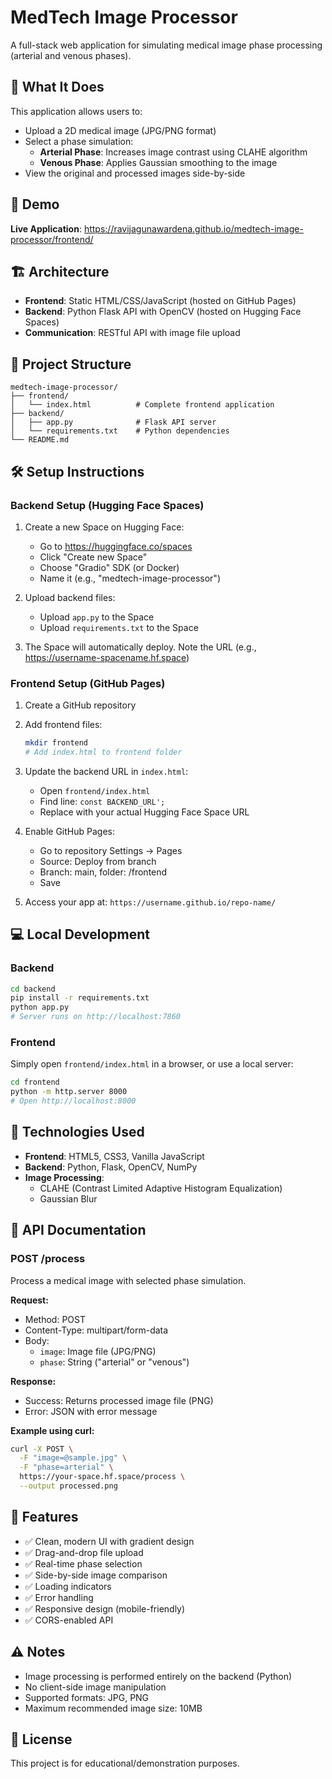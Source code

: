 # MedTech Image Processor

A full-stack web application for simulating medical image phase processing (arterial and venous phases).

## 🎯 What It Does

This application allows users to:
- Upload a 2D medical image (JPG/PNG format)
- Select a phase simulation:
  - **Arterial Phase**: Increases image contrast using CLAHE algorithm
  - **Venous Phase**: Applies Gaussian smoothing to the image
- View the original and processed images side-by-side

## 🚀 Demo

**Live Application**: https://ravijagunawardena.github.io/medtech-image-processor/frontend/

## 🏗️ Architecture

- **Frontend**: Static HTML/CSS/JavaScript (hosted on GitHub Pages)
- **Backend**: Python Flask API with OpenCV (hosted on Hugging Face Spaces)
- **Communication**: RESTful API with image file upload

## 📁 Project Structure

```
medtech-image-processor/
├── frontend/
│   └── index.html          # Complete frontend application
├── backend/
│   ├── app.py              # Flask API server
│   └── requirements.txt    # Python dependencies
└── README.md
```

## 🛠️ Setup Instructions

### Backend Setup (Hugging Face Spaces)

1. Create a new Space on Hugging Face:
   - Go to https://huggingface.co/spaces
   - Click "Create new Space"
   - Choose "Gradio" SDK (or Docker)
   - Name it (e.g., "medtech-image-processor")

2. Upload backend files:
   - Upload `app.py` to the Space
   - Upload `requirements.txt` to the Space

3. The Space will automatically deploy. Note the URL (e.g., https://username-spacename.hf.space)

### Frontend Setup (GitHub Pages)

1. Create a GitHub repository

2. Add frontend files:
   ```bash
   mkdir frontend
   # Add index.html to frontend folder
   ```

3. Update the backend URL in `index.html`:
   - Open `frontend/index.html`
   - Find line: `const BACKEND_URL';`
   - Replace with your actual Hugging Face Space URL

4. Enable GitHub Pages:
   - Go to repository Settings → Pages
   - Source: Deploy from branch
   - Branch: main, folder: /frontend
   - Save

5. Access your app at: `https://username.github.io/repo-name/`

## 💻 Local Development

### Backend
```bash
cd backend
pip install -r requirements.txt
python app.py
# Server runs on http://localhost:7860
```

### Frontend
Simply open `frontend/index.html` in a browser, or use a local server:
```bash
cd frontend
python -m http.server 8000
# Open http://localhost:8000
```

## 🔧 Technologies Used

- **Frontend**: HTML5, CSS3, Vanilla JavaScript
- **Backend**: Python, Flask, OpenCV, NumPy
- **Image Processing**: 
  - CLAHE (Contrast Limited Adaptive Histogram Equalization)
  - Gaussian Blur

## 📝 API Documentation

### POST /process

Process a medical image with selected phase simulation.

**Request:**
- Method: POST
- Content-Type: multipart/form-data
- Body:
  - `image`: Image file (JPG/PNG)
  - `phase`: String ("arterial" or "venous")

**Response:**
- Success: Returns processed image file (PNG)
- Error: JSON with error message

**Example using curl:**
```bash
curl -X POST \
  -F "image=@sample.jpg" \
  -F "phase=arterial" \
  https://your-space.hf.space/process \
  --output processed.png
```

## 🎨 Features

- ✅ Clean, modern UI with gradient design
- ✅ Drag-and-drop file upload
- ✅ Real-time phase selection
- ✅ Side-by-side image comparison
- ✅ Loading indicators
- ✅ Error handling
- ✅ Responsive design (mobile-friendly)
- ✅ CORS-enabled API

## ⚠️ Notes

- Image processing is performed entirely on the backend (Python)
- No client-side image manipulation
- Supported formats: JPG, PNG
- Maximum recommended image size: 10MB

## 📄 License

This project is for educational/demonstration purposes.
